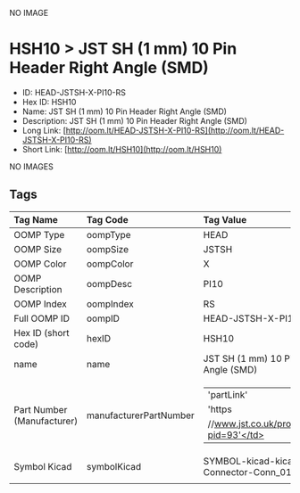 


  
NO IMAGE  
# HSH10 > JST SH (1 mm) 10 Pin Header Right Angle (SMD)

- ID: HEAD-JSTSH-X-PI10-RS
- Hex ID: HSH10
- Name: JST SH (1 mm) 10 Pin Header Right Angle (SMD)
- Description: JST SH (1 mm) 10 Pin Header Right Angle (SMD)
- Long Link: [http://oom.lt/HEAD-JSTSH-X-PI10-RS](http://oom.lt/HEAD-JSTSH-X-PI10-RS)
- Short Link: [http://oom.lt/HSH10](http://oom.lt/HSH10)
  
NO IMAGES  
## Tags
  

|Tag Name|Tag Code|Tag Value|
| :--- | :--- | :--- |
|OOMP Type|oompType|HEAD|
|OOMP Size|oompSize|JSTSH|
|OOMP Color|oompColor|X|
|OOMP Description|oompDesc|PI10|
|OOMP Index|oompIndex|RS|
|Full OOMP ID|oompID|HEAD-JSTSH-X-PI10-RS|
|Hex ID (short code)|hexID|HSH10|
|name|name|JST SH (1 mm) 10 Pin Header Right Angle (SMD)|
|Part Number (Manufacturer)|manufacturerPartNumber|<table><tr><td>'partLink'</td></tr><tr><td> 'https</td></tr><tr><td>//www.jst.co.uk/productSeries.php?pid=93'</td></tr></table>|
|Symbol Kicad|symbolKicad|SYMBOL-kicad-kicad-symbols-Connector-Conn_01x10_Male|
||||
